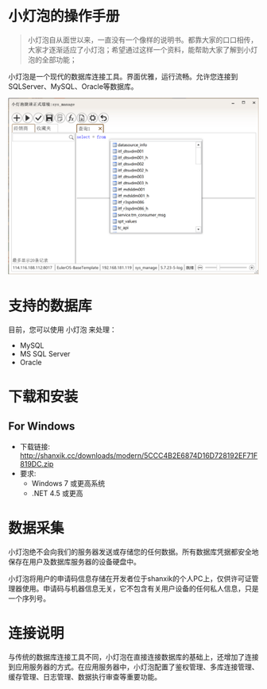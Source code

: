 # 小灯泡的操作手册

> 小灯泡自从面世以来，一直没有一个像样的说明书。都靠大家的口口相传，大家才逐渐适应了小灯泡；希望通过这样一个资料，能帮助大家了解到小灯泡的全部功能；

小灯泡是一个现代的数据库连接工具。界面优雅，运行流畅。允许您连接到 SQLServer、MySQL、Oracle等数据库。

![image-20211229214112709](images/image-20211229214112709.png)



# 支持的数据库

目前，您可以使用 小灯泡 来处理：

- MySQL
- MS SQL Server 
- Oracle



# 下载和安装
## For Windows

- 下载链接: http://shanxik.cc/downloads/modern/5CCC4B2E6874D16D728192EF71F819DC.zip
- 要求: 
  - Windows 7 或更高系统
  - .NET 4.5 或更高


# 数据采集

小灯泡绝不会向我们的服务器发送或存储您的任何数据。所有数据库凭据都安全地保存在用户及数据库服务器的设备硬盘中。

小灯泡将用户的申请码信息存储在开发者位于shanxik的个人PC上，仅供许可证管理器使用。申请码与机器信息无关，它不包含有关用户设备的任何私人信息，只是一个序列号。

# 连接说明

与传统的数据库连接工具不同，小灯泡在直接连接数据库的基础上，还增加了连接到应用服务器的方式。在应用服务器中，小灯泡配置了鉴权管理、多库连接管理、缓存管理、日志管理、数据执行审查等重要功能。







